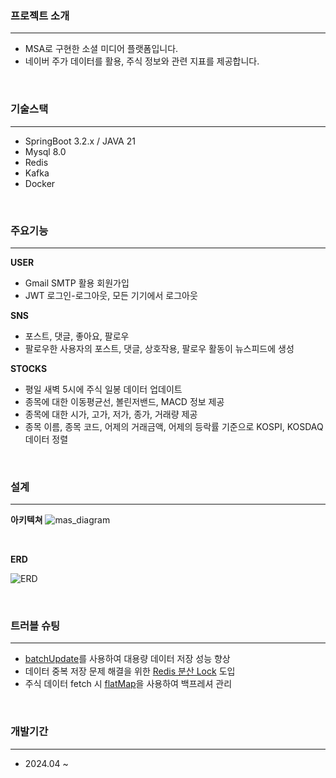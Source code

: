 ### 프로젝트 소개

***

- MSA로 구현한 소셜 미디어 플랫폼입니다.
- 네이버 주가 데이터를 활용, 주식 정보와 관련 지표를 제공합니다.

<br/>

### 기술스택

***

- SpringBoot 3.2.x / JAVA 21
- Mysql 8.0
- Redis
- Kafka
- Docker

<br/>

### 주요기능

***

**USER**

- Gmail SMTP 활용 회원가입
- JWT 로그인-로그아웃, 모든 기기에서 로그아웃

**SNS**

- 포스트, 댓글, 좋아요, 팔로우
- 팔로우한 사용자의 포스트, 댓글, 상호작용, 팔로우 활동이 뉴스피드에 생성

**STOCKS**

- 평일 새벽 5시에 주식 일봉 데이터 업데이트
- 종목에 대한 이동평균선, 볼린저밴드, MACD 정보 제공
- 종목에 대한 시가, 고가, 저가, 종가, 거래량 제공
- 종목 이름, 종목 코드, 어제의 거래금액, 어제의 등락률 기준으로 KOSPI, KOSDAQ 데이터 정렬

<br/>

### 설계

***
**아키텍쳐**
![mas_diagram](..%2F..%2FDownloads%2Fmas_diagram.png)

<br/>

**ERD**

![ERD](https://velog.velcdn.com/images/oat/post/5c9d8118-2b53-49e3-ad53-d7e7c4a3cbb3/image.png)

<br/>

### 트러블 슈팅

***

- [batchUpdate](https://oatt.notion.site/batchUpdate-348b56077e5f4b57b22008f30200b93a?pvs=4)를 사용하여 대용량 데이터 저장 성능 향상
- 데이터 중복 저장 문제 해결을 위한 [Redis 분산 Lock](https://oatt.notion.site/Redis-Lock-32bca39d0ee647338b5bf3905a9155c5?pvs=4) 도입
- 주식 데이터 fetch 시 [flatMap](https://oatt.notion.site/fetch-flatMap-9214cc1ec87b4b79a9d7e594045276e6?pvs=4)을 사용하여 백프레셔 관리

<br/>

### 개발기간

***

- 2024.04 ~

<br/>


